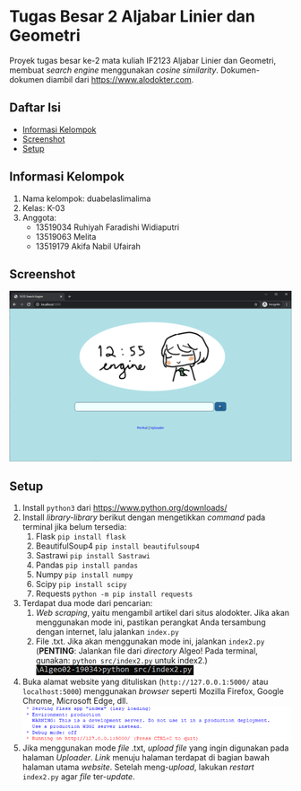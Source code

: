 # Tugas Besar 2 Aljabar Linier dan Geometri
Proyek tugas besar ke-2 mata kuliah IF2123 Aljabar Linier dan Geometri, membuat *search engine* menggunakan *cosine similarity*. Dokumen-dokumen diambil dari https://www.alodokter.com.
## Daftar Isi
- [Informasi Kelompok](#informasi-kelompok)
- [Screenshot](#screenshot)
- [Setup](#setup)
## Informasi Kelompok
1. Nama kelompok: duabelaslimalima
2. Kelas: K-03
3. Anggota:
    - 13519034 Ruhiyah Faradishi Widiaputri
    - 13519063 Melita
    - 13519179 Akifa Nabil Ufairah
## Screenshot
![Screenshot Search Engine](screenshot.png?raw=true "Screenshot Search Engine")
## Setup
1. Install `python3` dari https://www.python.org/downloads/
2. Install *library-library* berikut dengan mengetikkan *command* pada terminal jika belum tersedia:
    1. Flask `pip install flask`
    2. BeautifulSoup4 `pip install beautifulsoup4`
    3. Sastrawi `pip install Sastrawi`
    4. Pandas `pip install pandas`
    5. Numpy `pip install numpy`
    6. Scipy `pip install scipy`
    7. Requests `python -m pip install requests`
3. Terdapat dua mode dari pencarian:
    1. *Web scraping*, yaitu mengambil artikel dari situs alodokter. Jika akan menggunakan mode ini, pastikan perangkat Anda tersambung dengan internet, lalu jalankan `index.py`
    2. File .txt. Jika akan menggunakan mode ini, jalankan `index2.py`  
 (**PENTING**: Jalankan file dari *directory* Algeo! Pada terminal, gunakan: `python src/index2.py` untuk index2.)
 ![Contoh menjalankan program](screenshot3.png?raw=true "Contoh menjalankan program")
4. Buka alamat website yang dituliskan (`http://127.0.0.1:5000/` atau `localhost:5000`) menggunakan *browser* seperti Mozilla Firefox, Google Chrome, Microsoft Edge, dll.
![Contoh alamat website](screenshot2.png?raw=true "Contoh alamat website")
5. Jika menggunakan mode *file* .txt, *upload file* yang ingin digunakan pada halaman *Uploader*. *Link* menuju halaman terdapat di bagian bawah halaman utama *website*. Setelah meng-*upload*, lakukan *restart* `index2.py` agar *file* ter-*update*.
